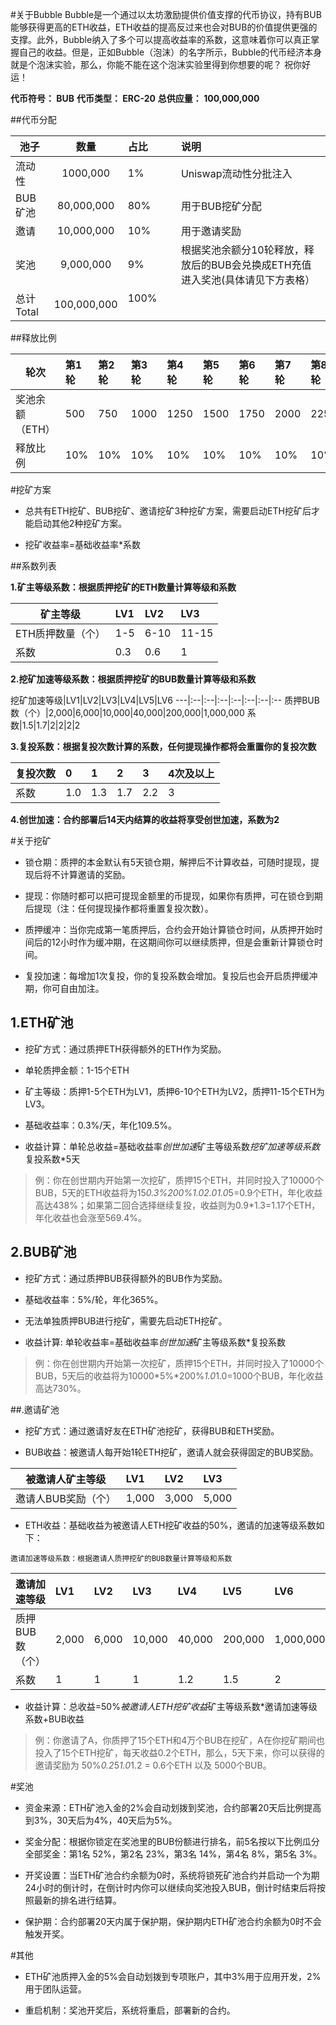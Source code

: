 #关于Bubble
Bubble是一个通过以太坊激励提供价值支撑的代币协议，持有BUB能够获得更高的ETH收益，ETH收益的提高反过来也会对BUB的价值提供更强的支撑。此外，Bubble纳入了多个可以提高收益率的系数，这意味着你可以真正掌握自己的收益。但是，正如Bubble（泡沫）的名字所示，Bubble的代币经济本身就是个泡沫实验，那么，你能不能在这个泡沫实验里得到你想要的呢？
祝你好运！

>
**代币符号： BUB**
**代币类型： ERC-20**
**总供应量： 100,000,000**


##代币分配 

池子|数量|占比|说明
---|:--:|:--|:--
流动性|1000,000|1%|Uniswap流动性分批注入
BUB矿池|80,000,000|80%|用于BUB挖矿分配
邀请|10,000,000|10%|用于邀请奖励
奖池|9,000,000|9%|根据奖池余额分10轮释放，释放后的BUB会兑换成ETH充值进入奖池(具体请见下方表格）
总计Total|100,000,000|100%            

##释放比例

轮次|第1轮|第2轮|第3轮|第4轮|第5轮|第6轮|第7轮|第8轮|第9轮|第10轮
---|:--|:--|:--|:--|:--|:--|:--|:--|:--|:--
奖池余额（ETH）|500|750|1000|1250|1500|1750|2000|2250|2500|2750
释放比例|10%|10%|10%|10%|10%|10%|10%|10%|10%|10%


#挖矿方案

* 总共有ETH挖矿、BUB挖矿、邀请挖矿3种挖矿方案，需要启动ETH挖矿后才能启动其他2种挖矿方案。

* 挖矿收益率=基础收益率*系数 

##系数列表 

**1.矿主等级系数：根据质押挖矿的ETH数量计算等级和系数** 


矿主等级|LV1|LV2|LV3
---|:--|:--|:--
ETH质押数量（个）|1-5|6-10|11-15
系数|0.3|0.6|1


**2.挖矿加速等级系数：根据质押挖矿的BUB数量计算等级和系数** 

挖矿加速等级|LV1|LV2|LV3|LV4|LV5|LV6
---|:--|:--|:--|:--|:--|:--|:--
质押BUB数（个）|2,000|6,000|10,000|40,000|200,000|1,000,000
系数|1.5|1.7|2|2|2|2

**3.复投系数：根据复投次数计算的系数，任何提现操作都将会重置你的复投次数** 

复投次数|0|1|2|3|4次及以上
---|:--|:--|:--|:--|:--
系数|1.0|1.3|1.7|2.2|3


**4.创世加速：合约部署后14天内结算的收益将享受创世加速，系数为2** 

#关于挖矿
* 锁仓期：质押的本金默认有5天锁仓期，解押后不计算收益，可随时提现，提现后将不计算邀请的奖励。


* 提现：你随时都可以把可提现金额里的币提现，如果你有质押，可在锁仓到期后提现（注：任何提现操作都将重置复投次数）。

* 质押缓冲：当你完成第一笔质押后，合约会开始计算锁仓时间，从质押开始时间后的12小时作为缓冲期，在这期间你可以继续质押，但是会重新计算锁仓时间。

* 复投加速：每增加1次复投，你的复投系数会增加。复投后也会开启质押缓冲期，你可自由加注。 

## 1.ETH矿池

* 挖矿方式：通过质押ETH获得额外的ETH作为奖励。


* 单轮质押金额：1-15个ETH


* 矿主等级：质押1-5个ETH为LV1，质押6-10个ETH为LV2，质押11-15个ETH为LV3。


* 基础收益率：0.3%/天，年化109.5%。


* 收益计算：单轮总收益=基础收益率*创世加速*矿主等级系数*挖矿加速等级系数*复投系数*5天

> 例：你在创世期内开始第一次挖矿，质押15个ETH，并同时投入了10000个BUB，5天的ETH收益将为15*0.3%*200%*1.0*2.0*1.0*5=0.9个ETH，年化收益高达438%；如果第二回合选择继续复投，收益则为0.9*1.3=1.17个ETH，年化收益也会涨至569.4%。

## 2.BUB矿池
* 挖矿方式：通过质押BUB获得额外的BUB作为奖励。


* 基础收益率：5%/轮，年化365%。


* 无法单独质押BUB进行挖矿，需要先启动ETH挖矿。


* 收益计算: 单轮收益率=基础收益率*创世加速*矿主等级系数*复投系数

> 例：你在创世期内开始第一次挖矿，质押15个ETH，并同时投入了10000个BUB，5天后的收益将为10000*5%*200%*1.0*1.0=1000个BUB，年化收益高达730%。

##.邀请矿池

* 挖矿方式：通过邀请好友在ETH矿池挖矿，获得BUB和ETH奖励。 

* BUB收益：被邀请人每开始1轮ETH挖矿，邀请人就会获得固定的BUB奖励。 


被邀请人矿主等级|LV1|LV2|LV3
---|:--|:--|:--
邀请人BUB奖励（个）|1,000|3,000|5,000

* ETH收益：基础收益为被邀请人ETH挖矿收益的50%，邀请的加速等级系数如下：
 

`邀请加速等级系数：根据邀请人质押挖矿的BUB数量计算等级和系数`

邀请加速等级|LV1|LV2|LV3|LV4|LV5|LV6
---|:--|:--|:--|:--|:--|:--
质押BUB数（个）|2,000|6,000|10,000|40,000|200,000|1,000,000
系数|1|1|1|1.2|1.5|2

* 收益计算：总收益=50%*被邀请人ETH挖矿收益*矿主等级系数*邀请加速等级系数+BUB收益

> 例：你邀请了A，你质押了15个ETH和4万个BUB在挖矿，A在你挖矿期间也投入了15个ETH挖矿，每天收益0.2个ETH，那么，5天下来，你可以获得的邀请奖励为 50%*0.2*5*1.0*1.2 = 0.6个ETH 以及 5000个BUB。

#奖池 
* 资金来源：ETH矿池入金的2%会自动划拨到奖池，合约部署20天后比例提高到3%，30天后为4%，40天后为5%。


* 奖金分配：根据你锁定在奖池里的BUB份额进行排名，前5名按以下比例瓜分全部奖金：第1名 52%，第2名 23%，第3名 14%，第4名 8%，第5名 3%。


* 开奖设置：当ETH矿池合约余额为0时，系统将锁死矿池合约并启动一个为期24小时的倒计时，在倒计时内你可以继续向奖池投入BUB，倒计时结束后将按照最新的排名进行结算。


* 保护期：合约部署20天内属于保护期，保护期内ETH矿池合约余额为0时不会触发开奖。 

#其他
* ETH矿池质押入金的5%会自动划拨到专项账户，其中3%用于应用开发，2%用于团队运营。

* 重启机制：奖池开奖后，系统将重启，部署新的合约。 









